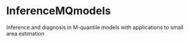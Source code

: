 # InferenceMQmodels
Inference and diagnosis in M-quantile models with applications to small area estimation
